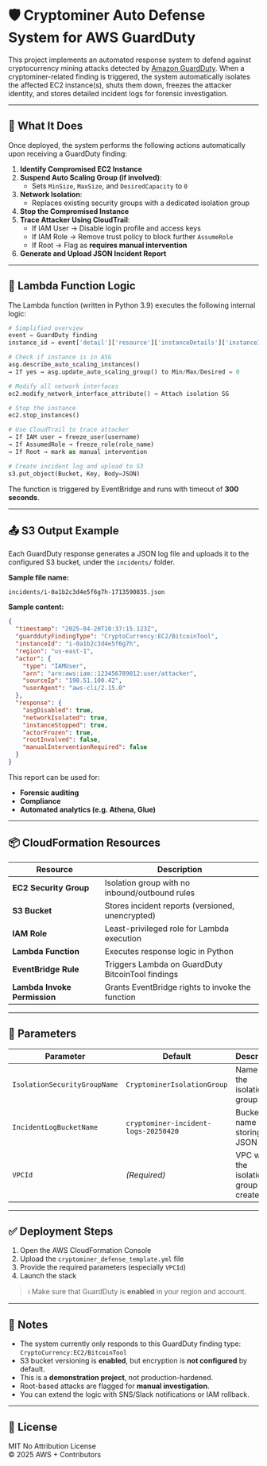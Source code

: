 # 🛡️ Cryptominer Auto Defense System for AWS GuardDuty

This project implements an automated response system to defend against cryptocurrency mining attacks detected by [Amazon GuardDuty](https://aws.amazon.com/guardduty/). When a cryptominer-related finding is triggered, the system automatically isolates the affected EC2 instance(s), shuts them down, freezes the attacker identity, and stores detailed incident logs for forensic investigation.

---

## 🔧 What It Does

Once deployed, the system performs the following actions automatically upon receiving a GuardDuty finding:

1. **Identify Compromised EC2 Instance**
2. **Suspend Auto Scaling Group (if involved)**:
   - Sets `MinSize`, `MaxSize`, and `DesiredCapacity` to `0`
3. **Network Isolation**:
   - Replaces existing security groups with a dedicated isolation group
4. **Stop the Compromised Instance**
5. **Trace Attacker Using CloudTrail**:
   - If IAM User → Disable login profile and access keys
   - If IAM Role → Remove trust policy to block further `AssumeRole`
   - If Root → Flag as **requires manual intervention**
6. **Generate and Upload JSON Incident Report**

---

## 🧠 Lambda Function Logic

The Lambda function (written in Python 3.9) executes the following internal logic:

```python
# Simplified overview
event = GuardDuty finding
instance_id = event['detail']['resource']['instanceDetails']['instanceId']

# Check if instance is in ASG
asg.describe_auto_scaling_instances()
→ If yes → asg.update_auto_scaling_group() to Min/Max/Desired = 0

# Modify all network interfaces
ec2.modify_network_interface_attribute() → Attach isolation SG

# Stop the instance
ec2.stop_instances()

# Use CloudTrail to trace attacker
→ If IAM user → freeze_user(username)
→ If AssumedRole → freeze_role(role_name)
→ If Root → mark as manual intervention

# Create incident log and upload to S3
s3.put_object(Bucket, Key, Body=JSON)
```

The function is triggered by EventBridge and runs with timeout of **300 seconds**.

---

## 📤 S3 Output Example

Each GuardDuty response generates a JSON log file and uploads it to the configured S3 bucket, under the `incidents/` folder.

**Sample file name:**
```
incidents/i-0a1b2c3d4e5f6g7h-1713590835.json
```

**Sample content:**
```json
{
  "timestamp": "2025-04-20T10:37:15.123Z",
  "guarddutyFindingType": "CryptoCurrency:EC2/BitcoinTool",
  "instanceId": "i-0a1b2c3d4e5f6g7h",
  "region": "us-east-1",
  "actor": {
    "type": "IAMUser",
    "arn": "arn:aws:iam::123456789012:user/attacker",
    "sourceIp": "198.51.100.42",
    "userAgent": "aws-cli/2.15.0"
  },
  "response": {
    "asgDisabled": true,
    "networkIsolated": true,
    "instanceStopped": true,
    "actorFrozen": true,
    "rootInvolved": false,
    "manualInterventionRequired": false
  }
}
```

This report can be used for:
- **Forensic auditing**
- **Compliance**
- **Automated analytics (e.g. Athena, Glue)**

---

## 📦 CloudFormation Resources

| Resource                     | Description                                       |
|-----------------------------|---------------------------------------------------|
| **EC2 Security Group**       | Isolation group with no inbound/outbound rules    |
| **S3 Bucket**                | Stores incident reports (versioned, unencrypted)  |
| **IAM Role**                 | Least-privileged role for Lambda execution        |
| **Lambda Function**          | Executes response logic in Python                 |
| **EventBridge Rule**         | Triggers Lambda on GuardDuty BitcoinTool findings |
| **Lambda Invoke Permission** | Grants EventBridge rights to invoke the function  |

---

## 📁 Parameters

| Parameter                  | Default                          | Description                            |
|---------------------------|----------------------------------|----------------------------------------|
| `IsolationSecurityGroupName` | `CryptominerIsolationGroup`       | Name of the isolation group            |
| `IncidentLogBucketName`      | `cryptominer-incident-logs-20250420` | Bucket name for storing JSON logs      |
| `VPCId`                      | *(Required)*                    | VPC where the isolation group is created |

---

## ✅ Deployment Steps

1. Open the AWS CloudFormation Console
2. Upload the `cryptominer_defense_template.yml` file
3. Provide the required parameters (especially `VPCId`)
4. Launch the stack

> ℹ️ Make sure that GuardDuty is **enabled** in your region and account.

---

## 🧠 Notes

- The system currently only responds to this GuardDuty finding type:  
  `CryptoCurrency:EC2/BitcoinTool`
- S3 bucket versioning is **enabled**, but encryption is **not configured** by default.
- This is a **demonstration project**, not production-hardened.
- Root-based attacks are flagged for **manual investigation**.
- You can extend the logic with SNS/Slack notifications or IAM rollback.

---

## 📜 License

MIT No Attribution License  
© 2025 AWS + Contributors
